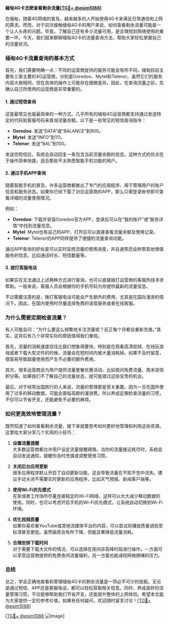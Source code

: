 **緬甸4G卡怎麽查看剩余流量[[TG💪+ @esim1088](https://t.me/s/esim1088)]**

在缅甸，随着4G网络的普及，越来越多的人开始使用4G卡来满足日常通信和上网的需求。然而，对于初次接触缅甸4G卡的用户来说，如何查看剩余流量可能是一个让人头疼的问题。毕竟，了解自己还有多少流量可用，是合理规划网络使用的重要一环。今天，我们就来聊聊缅甸4G卡的流量查询方法，帮助大家轻松掌握自己的流量状况。

### **缅甸4G卡流量查询的基本方式**

首先，我们需要明确一点：不同的运营商提供的服务可能会有所不同。缅甸目前主要有三家主要的4G运营商，分别是Ooredoo、Mytel和Telenor。虽然它们的服务内容大致相同，但在具体的操作上可能存在细微差异。因此，在查询流量之前，先确认自己所使用的运营商是非常重要的。

#### **1. 通过短信查询**
这是最常见也是最简单的一种方式。几乎所有的缅甸4G运营商都支持通过发送特定的代码到客服号码来查询流量余额。以下是一些常见的短信查询指令：

- **Ooredoo**: 发送“DATA”或“BALANCE”到900。
- **Mytel**: 发送“INFO”到111。
- **Telenor**: 发送“BAL”到100。

发送完短信后，系统会自动回复一条包含当前流量余额的信息。这种方式的优点在于操作简单快捷，适合那些不太熟悉智能手机功能的用户。

#### **2. 通过手机APP查询**
随着智能手机的普及，许多运营商都推出了专门的应用程序，用于管理用户的账户信息和服务状态。如果你已经下载了对应运营商的APP，那么只需登录账号即可查看详细的流量使用情况。

例如：
- **Ooredoo**: 下载并安装Ooredoo官方APP，登录后可以在“我的账户”或“服务详情”中找到流量信息。
- **Mytel**: Mytel也有自己的APP，打开后可以直接查看流量余额及使用记录。
- **Telenor**: Telenor的APP同样提供了便捷的流量查询功能。

通过APP查询的好处是可以实时监控流量的使用进度，并且通常还会附带其他增值服务的信息，比如通话时长、短信数量等。

#### **3. 拨打客服电话**
如果实在无法通过上述两种方式进行查询，也可以直接拨打运营商的客服热线寻求帮助。一般来说，客服人员会根据你的手机号码为你提供最新的流量信息。

不过需要注意的是，拨打客服电话可能会产生额外的费用，尤其是在国际漫游的情况下。因此，在国内使用时尽量选择免费的语音服务或者在线客服。

### **为什么需要定期检查流量？**

有人可能会问：“为什么要这么频繁地关注流量呢？反正每个月都会重新充值。”其实，这背后有几个非常实际的原因值得我们重视。

首先，流量的消耗速度往往比我们想象得要快。特别是在观看高清视频、在线玩游戏或者下载大型文件的时候，流量会在短时间内被大量消耗掉。如果不及时留意，很容易导致超量使用而产生不必要的额外费用。

其次，很多运营商会为用户提供流量套餐优惠活动，比如夜间免费流量、周末双倍积分等。如果我们不了解自己的流量状态，就可能错过这些宝贵的机会。

最后，对于经常出国旅行的人来说，流量的管理更是至关重要。因为一旦在国外使用了过多的移动数据，可能会面临高额的漫游费。所以养成定期检查流量的习惯，不仅可以节省开支，还能避免不必要的麻烦。

### **如何更高效地管理流量？**

既然知道了如何查看剩余流量，接下来就要思考如何更好地管理和利用这些资源。这里给大家分享几个实用的小技巧：

1. **设置流量提醒**  
   大多数运营商都允许用户设定流量提醒阈值。当你的流量接近耗尽时，系统会自动发送通知，提醒你及时充值或调整使用习惯。

2. **关闭后台应用更新**  
   很多应用程序默认开启了自动更新功能，这会导致流量在不知不觉中流失。建议手动关闭不需要实时更新的应用程序，比如天气预报、新闻客户端等。

3. **使用Wi-Fi优先模式**  
   在家或者工作场所尽量连接稳定的Wi-Fi网络，这样可以大大减少移动数据的使用。同时，也可以考虑开启手机的Wi-Fi优先模式，让系统自动切换到Wi-Fi环境。

4. **优化视频质量**  
   如果你喜欢看YouTube或其他流媒体平台的内容，可以尝试将播放质量调低至标清甚至更低。虽然画质会有所下降，但能显著降低流量消耗。

5. **合理安排下载时间**  
   对于需要下载大文件的情况，可以选择在夜间非高峰时段进行操作。一方面可以享受运营商提供的免费夜间流量福利，另一方面也能减轻网络拥堵的压力。

### **总结**

总之，学会正确地查看和管理缅甸4G卡的剩余流量是一项必不可少的技能。无论是通过短信、APP还是客服电话，都可以轻松获取相关信息。同时，养成良好的流量管理习惯，不仅能够帮助我们节省开支，还能提升整体的上网体验。希望本文能为大家提供一定的参考价值，如果有任何疑问，欢迎随时留言讨论！[[TG💪+ @esim1088](https://t.me/s/esim1088)]  

[[TG💪+ @esim1088](https://t.me/s/esim1088) ![Image](https://i.postimg.cc/4NQfJmqS/Snipaste-2025-05-13-00-14-12.png)]